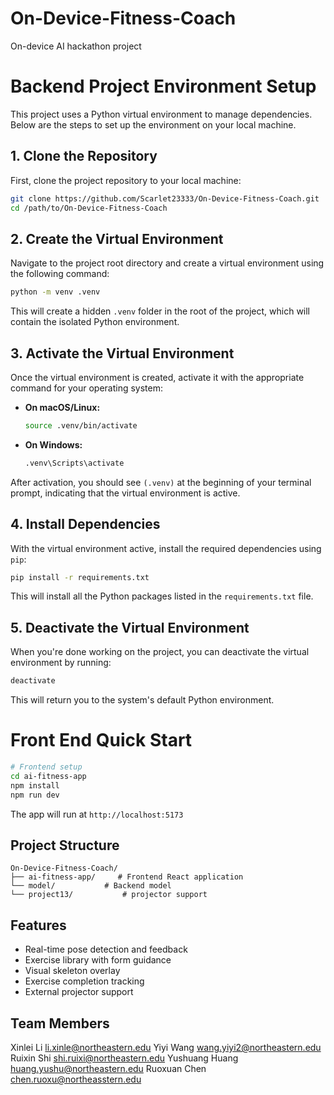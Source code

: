 # On-Device-Fitness-Coach
On-device AI hackathon project

# Backend Project Environment Setup

This project uses a Python virtual environment to manage dependencies. Below are the steps to set up the environment on your local machine.

## 1. Clone the Repository

First, clone the project repository to your local machine:

```bash
git clone https://github.com/Scarlet23333/On-Device-Fitness-Coach.git
cd /path/to/On-Device-Fitness-Coach
```

## 2. Create the Virtual Environment

Navigate to the project root directory and create a virtual environment using the following command:

```bash
python -m venv .venv
```

This will create a hidden `.venv` folder in the root of the project, which will contain the isolated Python environment.

## 3. Activate the Virtual Environment

Once the virtual environment is created, activate it with the appropriate command for your operating system:

- **On macOS/Linux:**

  ```bash
  source .venv/bin/activate
  ```

- **On Windows:**

  ```bash
  .venv\Scripts\activate
  ```

After activation, you should see `(.venv)` at the beginning of your terminal prompt, indicating that the virtual environment is active.

## 4. Install Dependencies

With the virtual environment active, install the required dependencies using `pip`:

```bash
pip install -r requirements.txt
```

This will install all the Python packages listed in the `requirements.txt` file.

## 5. Deactivate the Virtual Environment

When you're done working on the project, you can deactivate the virtual environment by running:

```bash
deactivate
```

This will return you to the system's default Python environment.


# Front End Quick Start

```bash
# Frontend setup
cd ai-fitness-app
npm install
npm run dev
```

The app will run at `http://localhost:5173`

## Project Structure

```
On-Device-Fitness-Coach/
├── ai-fitness-app/     # Frontend React application
└── model/           # Backend model
└── project13/           # projector support
```

## Features
- Real-time pose detection and feedback
- Exercise library with form guidance
- Visual skeleton overlay
- Exercise completion tracking
- External projector support

## Team Members
Xinlei Li 		li.xinle@northeastern.edu
Yiyi Wang  		wang.yiyi2@northeastern.edu
Ruixin Shi 		shi.ruixi@northeastern.edu
Yushuang Huang	huang.yushu@northeastern.edu
Ruoxuan Chen 	chen.ruoxu@northeasstern.edu
